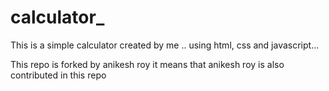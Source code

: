 # calculator_
This is a simple calculator created by me ..
using html, css and javascript...

This repo is forked by anikesh roy
it means that anikesh roy is also contributed in this repo

